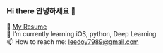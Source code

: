 ### Hi there 안녕하세요 👋

📃 [My Resume](https://www.notion.so/ec015aa2eaaa4ead884e11c8c98e672d) <br>
🌱 I’m currently learning iOS, python, Deep Learning <br>
📫 How to reach me: leedoy7989@gmail.com  <br>
